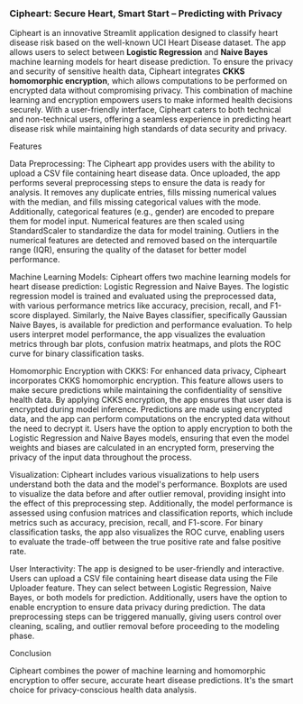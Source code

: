 ### **Cipheart: Secure Heart, Smart Start – Predicting with Privacy**

Cipheart is an innovative Streamlit application designed to classify heart disease risk based on the well-known UCI Heart Disease dataset. The app allows users to select between **Logistic Regression** and **Naive Bayes** machine learning models for heart disease prediction. To ensure the privacy and security of sensitive health data, Cipheart integrates **CKKS homomorphic encryption**, which allows computations to be performed on encrypted data without compromising privacy. 
This combination of machine learning and encryption empowers users to make informed health decisions securely. With a user-friendly interface, Cipheart caters to both technical and non-technical users, offering a seamless experience in predicting heart disease risk while maintaining high standards of data security and privacy.

Features

Data Preprocessing:
The Cipheart app provides users with the ability to upload a CSV file containing heart disease data. Once uploaded, the app performs several preprocessing steps to ensure the data is ready for analysis. It removes any duplicate entries, fills missing numerical values with the median, and fills missing categorical values with the mode. Additionally, categorical features (e.g., gender) are encoded to prepare them for model input. Numerical features are then scaled using StandardScaler to standardize the data for model training. Outliers in the numerical features are detected and removed based on the interquartile range (IQR), ensuring the quality of the dataset for better model performance.

Machine Learning Models:
Cipheart offers two machine learning models for heart disease prediction: Logistic Regression and Naive Bayes. The logistic regression model is trained and evaluated using the preprocessed data, with various performance metrics like accuracy, precision, recall, and F1-score displayed. Similarly, the Naive Bayes classifier, specifically Gaussian Naive Bayes, is available for prediction and performance evaluation. To help users interpret model performance, the app visualizes the evaluation metrics through bar plots, confusion matrix heatmaps, and plots the ROC curve for binary classification tasks.

Homomorphic Encryption with CKKS:
For enhanced data privacy, Cipheart incorporates CKKS homomorphic encryption. This feature allows users to make secure predictions while maintaining the confidentiality of sensitive health data. By applying CKKS encryption, the app ensures that user data is encrypted during model inference. Predictions are made using encrypted data, and the app can perform computations on the encrypted data without the need to decrypt it. Users have the option to apply encryption to both the Logistic Regression and Naive Bayes models, ensuring that even the model weights and biases are calculated in an encrypted form, preserving the privacy of the input data throughout the process.

Visualization:
Cipheart includes various visualizations to help users understand both the data and the model's performance. Boxplots are used to visualize the data before and after outlier removal, providing insight into the effect of this preprocessing step. Additionally, the model performance is assessed using confusion matrices and classification reports, which include metrics such as accuracy, precision, recall, and F1-score. For binary classification tasks, the app also visualizes the ROC curve, enabling users to evaluate the trade-off between the true positive rate and false positive rate.

User Interactivity:
The app is designed to be user-friendly and interactive. Users can upload a CSV file containing heart disease data using the File Uploader feature. They can select between Logistic Regression, Naive Bayes, or both models for prediction. Additionally, users have the option to enable encryption to ensure data privacy during prediction. The data preprocessing steps can be triggered manually, giving users control over cleaning, scaling, and outlier removal before proceeding to the modeling phase.

Conclusion

Cipheart combines the power of machine learning and homomorphic encryption to offer secure, accurate heart disease predictions. It's the smart choice for privacy-conscious health data analysis.






